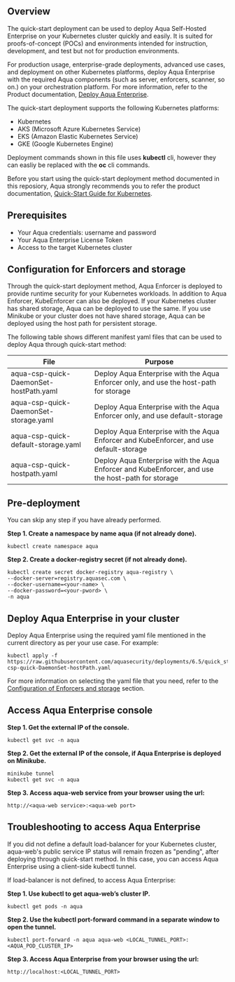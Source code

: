 ## Overview

The quick-start deployment can be used to deploy Aqua Self-Hosted Enterprise on your Kubernetes cluster quickly and easily. It is suited for proofs-of-concept (POCs) and environments intended for instruction, development, and test but not for production environments.

For production usage, enterprise-grade deployments, advanced use cases, and deployment on other Kubernetes platforms, deploy Aqua Enterprise with the required Aqua components (such as server, enforcers, scanner, so on.) on your orchestration platform. For more information, refer to the Product documentation, [Deploy Aqua Enterprise](https://docs.aquasec.com/v6.5/docs/deployment-overview).

The quick-start deployment supports the following Kubernetes platforms:
* Kubernetes
* AKS (Microsoft Azure Kubernetes Service)
* EKS (Amazon Elastic Kubernetes Service)
* GKE (Google Kubernetes Engine)

Deployment commands shown in this file uses **kubectl** cli, however they can easliy be replaced with the **oc** cli commands.

Before you start using the quick-start deployment method documented in this reposiory, Aqua strongly recommends you to refer the product documentation, [Quick-Start Guide for Kubernetes](https://docs.aquasec.com/v6.5/docs/quick-start-guide-for-kubernetes).

## Prerequisites
* Your Aqua credentials: username and password
* Your Aqua Enterprise License Token
* Access to the target Kubernetes cluster

## Configuration for Enforcers and storage

Through the quick-start deployment method, Aqua Enforcer is deployed to provide runtime security for your Kubernetes workloads. In addition to Aqua Enforcer, KubeEnforcer can also be deployed. If your Kubernetes cluster has shared storage, Aqua can be deployed to use the same. If you use Minikube or your cluster does not have shared storage, Aqua can be deployed using the host path for persistent storage. 

The following table shows different manifest yaml files that can be used to deploy Aqua through quick-start method:

| File                                   | Purpose                                                                                             |
|----------------------------------------|---------------------------------------------------------------------------------------------------|
| aqua-csp-quick-DaemonSet-hostPath.yaml | Deploy Aqua Enterprise with the Aqua Enforcer only, and use the host-path for storage             |
| aqua-csp-quick-DaemonSet-storage.yaml  | Deploy Aqua Enterprise with the Aqua Enforcer only, and use default-storage                       |
| aqua-csp-quick-default-storage.yaml    | Deploy Aqua Enterprise with the Aqua Enforcer and KubeEnforcer, and use default-storage           |
| aqua-csp-quick-hostpath.yaml           | Deploy Aqua Enterprise with the Aqua Enforcer and KubeEnforcer, and use the host-path for storage |

## Pre-deployment

You can skip any step if you have already performed.

**Step 1. Create a namespace by name aqua (if not already done).**

```SHELL
kubectl create namespace aqua
```

**Step 2. Create a docker-registry secret (if not already done).**

```SHELL
kubectl create secret docker-registry aqua-registry \
--docker-server=registry.aquasec.com \
--docker-username=<your-name> \
--docker-password=<your-pword> \
-n aqua
```

## Deploy Aqua Enterprise in your cluster

Deploy Aqua Enterprise using the required yaml file mentioned in the current directory as per your use case. For example:

```SHELL
kubectl apply -f https://raw.githubusercontent.com/aquasecurity/deployments/6.5/quick_start/kubernetes_and_openshift/manifests/aqua-csp-quick-DaemonSet-hostPath.yaml
```

For more information on selecting the yaml file that you need, refer to the [Configuration of Enforcers and storage](#configuration-of-enforcers-and-storage) section.

## Access Aqua Enterprise console

**Step 1. Get the external IP of the console.**

```SHELL
kubectl get svc -n aqua
```

**Step 2. Get the external IP of the console, if Aqua Enterprise is deployed on Minikube.**

```SHELL
minikube tunnel
kubectl get svc -n aqua
```

**Step 3. Access aqua-web service from your browser using the url:**

```SHELL
http://<aqua-web service>:<aqua-web port>
```

## Troubleshooting to access Aqua Enterprise

If you did not define a default load-balancer for your Kubernetes cluster, aqua-web's public service IP status will remain frozen as "pending", after deploying through quick-start method. In this case, you can access Aqua Enterprise using a client-side kubectl tunnel. 

If load-balancer is not defined, to access Aqua Enterprise:

**Step 1. Use kubectl to get aqua-web’s cluster IP.**

```SHELL
kubectl get pods -n aqua
```

**Step 2. Use the kubectl port-forward command in a separate window to open the tunnel.**

```SHELL
kubectl port-forward -n aqua aqua-web <LOCAL_TUNNEL_PORT>:<AQUA_POD_CLUSTER_IP>
```

**Step 3. Access Aqua Enterprise from your browser using the url:**

```SHELL
http://localhost:<LOCAL_TUNNEL_PORT>
```